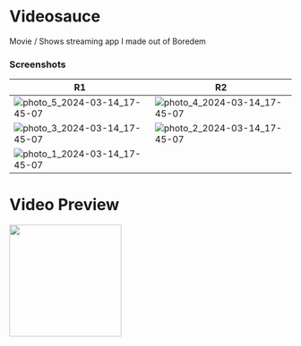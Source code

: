 # Videosauce
 Movie / Shows streaming app I made out of Boredem 

### Screenshots
|R1 | R2|
|---|---|
|![photo_5_2024-03-14_17-45-07](https://github.com/isg32/videosauce/assets/95901240/20028eb7-57c3-4fe1-bff2-880a146254cc) | ![photo_4_2024-03-14_17-45-07](https://github.com/isg32/videosauce/assets/95901240/69f3606b-6566-4e70-8339-cf8cbf30268a) |
| ![photo_3_2024-03-14_17-45-07](https://github.com/isg32/videosauce/assets/95901240/82264abd-5320-4b6d-877e-5416ff3da90a) |![photo_2_2024-03-14_17-45-07](https://github.com/isg32/videosauce/assets/95901240/82c0f70a-5a7d-4772-998d-22dfc7fe5ad6) |
| ![photo_1_2024-03-14_17-45-07](https://github.com/isg32/videosauce/assets/95901240/5dea0c0b-cc87-4cf1-adcf-ab292b1e8060)|

# Video Preview 
<a href="https://youtu.be/2ewMVrozNBg"><img src="https://github.com/isg32/videosauce/assets/95901240/3304b347-0e2c-4ff4-a46a-90682ce56026" width=200></a>
